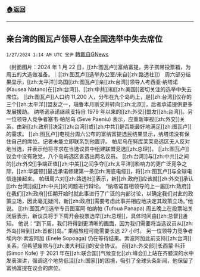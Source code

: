 ###  [:house:返回](README.md)
---


## 亲台湾的图瓦卢领导人在全国选举中失去席位
`1/27/2024 1:14 AM UTC 宝尹` [轉載自GNews](https://gnews.org/articles/2257358)

（封面图片：2024 年 1 月 22 日，[[zh:图瓦卢]]富纳富提，男子携带投票箱，为周五的大选做准备。｜[[zh:图瓦卢]]选举办公室/来自[[zh:路透社]]）
周六部分结果显示，[[zh:太平洋]]岛国[[zh:图瓦卢]]亲[[zh:台湾]]领导人考西亚·纳塔诺(Kausea Natano)在[[zh:台湾]]、[[zh:中共]]和[[zh:美国]]密切关注的选举中失去席位。
[[zh:图瓦卢]]人口约 11,200 人，分布在九个岛屿上，是[[zh:台湾]]仅存的三个[[zh:太平洋]]盟友之一，瑙鲁本月断交并转向[[zh:北京]]，后者承诺提供更多发展援助。
纳塔诺承诺继续支持自 1979 年以来的[[zh:外交]]盟友[[zh:台湾]]。另一位领导人竞争者塞韦·帕尼乌 (Seve Paeniu) 表示，应重新审视[[zh:外交]]关系，由新[[zh:政府]]决定[[zh:台湾]]或[[zh:中共]]是否能最好地满足[[zh:图瓦卢]]的需求。
[[zh:图瓦卢]]电视台周六公布的富纳富提选民结果显示，纳塔诺没有保住自己的席位。记者未能立即联系到他置评。
帕尼乌在努库莱莱岛选区无人反对地当选，并表示他将寻求在当选议员中组建联盟竞选[[zh:总理]]。
[[zh:图瓦卢]]议会中没有政党，八个岛屿选区各选出两名议员。
[[zh:台湾]]与[[zh:中共]]之间的[[zh:外交]]争端正值[[zh:中美]]之间争夺[[zh:太平洋]]影响力的更广泛竞争之际，[[zh:华盛顿]]最近承诺修建第一条[[zh:海底电缆]]，将[[zh:图瓦卢]]与全球电信连接起来。
帕纽周六对[[zh:路透社]]表示，新[[zh:政府]]应该就[[zh:外交]]承认[[zh:台湾]]或[[zh:中共]]的问题进行辩论。
“纳塔诺首相领导的上一届[[zh:政府]]在我们[[zh:政府]]任期开始时就此事进行了广泛的内部讨论，以确定我们对此的政策立场，因此毫无疑问，新[[zh:政府]]需要考虑此事并相应地决定其政策立场。”他说。
[[zh:图瓦卢]]选举专员图富阿·帕纳帕 (Tufoua Panapa) 周五晚上在投票站关闭后表示，新议员将于下周开会投票选举[[zh:总理]]，具体时间由[[zh:总督]]通知。
他说：“到下周，我们将得到更清晰的画面，因为我们需要将当选议员从[[zh:外岛]]带到[[zh:首都]]岛。” 乘船旅程可能需要长达 27 小时。
另一位领导力竞争者埃内尔·索波阿加 (Enele Sopoaga) 仍在等待结果。索波阿加此前支持[[zh:台湾]]关系，但希望废除与[[zh:澳大利亚]]的安全协议。
前[[zh:外交部]]长西蒙·科菲 (Simon Kofe) 于 2021 年在[[zh:联合国]]气候变化[[zh:峰会]]上站在齐膝深的水中发表演讲，强调这个地势低洼[[zh:国家]]的困境，吸引了全球头条新闻，他保留了富纳富提在议会的席位。

